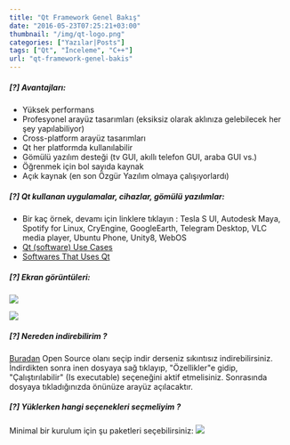```yaml
---
title: "Qt Framework Genel Bakış"
date: "2016-05-23T07:25:21+03:00"
thumbnail: "/img/qt-logo.png"
categories: ["Yazılar|Posts"]
tags: ["Qt", "İnceleme", "C++"]
url: "qt-framework-genel-bakis"
---
```


##### [?] Avantajları:

- Yüksek performans
- Profesyonel arayüz tasarımları (eksiksiz olarak aklınıza gelebilecek her şey yapılabiliyor)
- Cross-platform arayüz tasarımları
- Qt her platformda kullanılabilir
- Gömülü yazılım desteği (tv GUI, akıllı telefon GUI, araba GUI vs.)
- Öğrenmek için bol sayıda kaynak
- Açık kaynak (en son Özgür Yazılım olmaya çalışıyorlardı)


##### [?] Qt kullanan uygulamalar, cihazlar, gömülü yazılımlar:

- Bir kaç örnek, devamı için linklere tıklayın : Tesla S UI, Autodesk Maya, Spotify for Linux, CryEngine, GoogleEarth, Telegram Desktop, VLC media player, Ubuntu Phone, Unity8, WebOS
- [Qt (software) Use Cases](https://en.wikipedia.org/wiki/Qt_(software)#Use_Cases)
- [Softwares That Uses Qt](https://en.wikipedia.org/wiki/Category:Software_that_uses_Qt)


##### [?] Ekran görüntüleri:

[![](/img/qt-creator-ui-ss.png)](/img/qt-creator-ui-ss.png)

[![](/img/qt-creator-text-editor-ss.png)](/img/qt-creator-text-editor-ss.png)


##### [?] Nereden indirebilirim ?

[Buradan](https://www.qt.io/download) Open Source olanı seçip indir derseniz sıkıntısız indirebilirsiniz. İndirdikten sonra inen dosyaya sağ tıklayıp, "Özellikler"e gidip, "Çalıştırılabilir" (Is executable) seçeneğini aktif etmelisiniz. Sonrasında dosyaya tıkladığınızda önünüze arayüz açılacaktır.


##### [?] Yüklerken hangi seçenekleri seçmeliyim ?

Minimal bir kurulum için şu paketleri seçebilirsiniz:
![](/img/qt-installation-packages.png)

